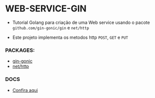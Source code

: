 # WEB-SERVICE-GIN

- Tutorial Golang para criação de uma Web service usando o pacote `github.com/gin-gonic/gin` e `net/http`

- Este projeto implementa os metodos http `POST`, `GET` e `PUT`

### PACKAGES: 
- [gin-gonic](https://gin-gonic.com/docs/)
- [net/http](https://pkg.go.dev/net/http)

### DOCS
- [Confira aqui](https://go.dev/doc/tutorial/web-service-gin) 
